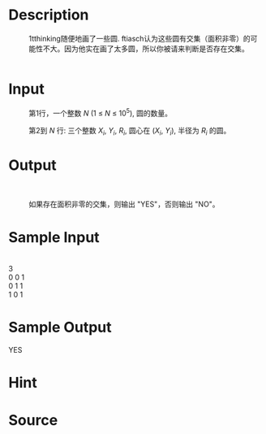 
# Description

<div class="content"><p></p><dd>
<div>
<p>1tthinking随便地画了一些圆. ftiasch认为这些圆有交集（面积非零）的可能性不大。因为他实在画了太多圆，所以你被请来判断是否存在交集。</p>
<p><img src="/source/bzoj/2289/img/aHR0cDovL21lZGlhLm9wZW5qdWRnZS5jbi9pbWFnZXMvZzMxOTlfMS5wbmc=.png" alt=""/></p>
</div>
</dd>
<dd>
<div></div>
</dd>
<p></p></div>

# Input

<div class="content"><p></p><dd>
<div>
<p>第1行，一个整数 <em>N</em> (1 ≤ <em>N</em> ≤ 10<sup>5</sup>), 圆的数量。</p>
<p>第2到 <em>N</em> 行: 三个整数 <em>X<sub>i</sub></em>, <em>Y<sub>i</sub></em>, <em>R<sub>i</sub></em>, 圆心在 (<em>X<sub>i</sub></em>, <em>Y<sub>i</sub></em>), 半径为 <em>R<sub>i</sub></em> 的圆。</p>
</div>
</dd>
<p></p></div>

# Output

<div class="content"><p></p><dt>  </dt>
<dd>
<p>如果存在面积非零的交集，则输出 &#34;YES&#34;，否则输出 &#34;NO&#34;。</p>
</dd>
<p></p></div>

# Sample Input

<div class="content"><span class="sampledata"><br/>
3<br/>
0 0 1<br/>
0 1 1<br/>
1 0 1<br/>
</span></div>

# Sample Output

<div class="content"><span class="sampledata">YES<br/>
</span></div>

# Hint

<div class="content"><p></p></div>

# Source

<div class="content"><p><a href="problemset.php?search="></a></p></div>

